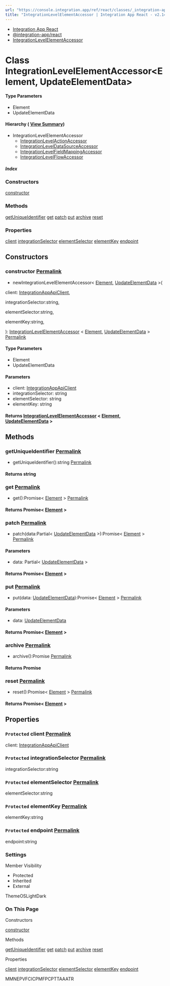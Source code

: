 ```yaml
---
url: "https://console.integration.app/ref/react/classes/_integration-app_react.IntegrationLevelElementAccessor.html"
title: "IntegrationLevelElementAccessor | Integration App React - v2.14.3"
---
```


- [Integration App React](https://console.integration.app/ref/react/index.html)
- [@integration-app/react](https://console.integration.app/ref/react/modules/_integration-app_react.html)
- [IntegrationLevelElementAccessor](https://console.integration.app/ref/react/classes/_integration-app_react.IntegrationLevelElementAccessor.html)

# Class IntegrationLevelElementAccessor<Element, UpdateElementData>

#### Type Parameters

- Element
- UpdateElementData

#### Hierarchy ( [View Summary](https://console.integration.app/ref/react/hierarchy.html\#@integration-app/react.IntegrationLevelElementAccessor))

- IntegrationLevelElementAccessor
  - [IntegrationLevelActionAccessor](https://console.integration.app/ref/react/classes/IntegrationLevelActionAccessor.html)
  - [IntegrationLevelDataSourceAccessor](https://console.integration.app/ref/react/classes/IntegrationLevelDataSourceAccessor.html)
  - [IntegrationLevelFieldMappingAccessor](https://console.integration.app/ref/react/classes/IntegrationLevelFieldMappingAccessor.html)
  - [IntegrationLevelFlowAccessor](https://console.integration.app/ref/react/classes/IntegrationLevelFlowAccessor.html)

##### Index

### Constructors

[constructor](https://console.integration.app/ref/react/classes/_integration-app_react.IntegrationLevelElementAccessor.html#constructor)

### Methods

[getUniqueIdentifier](https://console.integration.app/ref/react/classes/_integration-app_react.IntegrationLevelElementAccessor.html#getuniqueidentifier) [get](https://console.integration.app/ref/react/classes/_integration-app_react.IntegrationLevelElementAccessor.html#get) [patch](https://console.integration.app/ref/react/classes/_integration-app_react.IntegrationLevelElementAccessor.html#patch) [put](https://console.integration.app/ref/react/classes/_integration-app_react.IntegrationLevelElementAccessor.html#put) [archive](https://console.integration.app/ref/react/classes/_integration-app_react.IntegrationLevelElementAccessor.html#archive) [reset](https://console.integration.app/ref/react/classes/_integration-app_react.IntegrationLevelElementAccessor.html#reset)

### Properties

[client](https://console.integration.app/ref/react/classes/_integration-app_react.IntegrationLevelElementAccessor.html#client) [integrationSelector](https://console.integration.app/ref/react/classes/_integration-app_react.IntegrationLevelElementAccessor.html#integrationselector) [elementSelector](https://console.integration.app/ref/react/classes/_integration-app_react.IntegrationLevelElementAccessor.html#elementselector) [elementKey](https://console.integration.app/ref/react/classes/_integration-app_react.IntegrationLevelElementAccessor.html#elementkey) [endpoint](https://console.integration.app/ref/react/classes/_integration-app_react.IntegrationLevelElementAccessor.html#endpoint)

## Constructors

### constructor [Permalink](https://console.integration.app/ref/react/classes/_integration-app_react.IntegrationLevelElementAccessor.html\#constructor)

- newIntegrationLevelElementAccessor< [Element](https://console.integration.app/ref/react/classes/_integration-app_react.IntegrationLevelElementAccessor.html#constructorintegrationlevelelementaccessorelement), [UpdateElementData](https://console.integration.app/ref/react/classes/_integration-app_react.IntegrationLevelElementAccessor.html#constructorintegrationlevelelementaccessorupdateelementdata) >(

client: [IntegrationAppApiClient](https://console.integration.app/ref/react/classes/_integration-app_react.IntegrationAppApiClient.html),

integrationSelector:string,

elementSelector:string,

elementKey:string,

): [IntegrationLevelElementAccessor](https://console.integration.app/ref/react/classes/_integration-app_react.IntegrationLevelElementAccessor.html) < [Element](https://console.integration.app/ref/react/classes/_integration-app_react.IntegrationLevelElementAccessor.html#constructorintegrationlevelelementaccessorelement), [UpdateElementData](https://console.integration.app/ref/react/classes/_integration-app_react.IntegrationLevelElementAccessor.html#constructorintegrationlevelelementaccessorupdateelementdata) > [Permalink](https://console.integration.app/ref/react/classes/_integration-app_react.IntegrationLevelElementAccessor.html#constructorintegrationlevelelementaccessor)



#### Type Parameters



- Element
- UpdateElementData

#### Parameters

- client: [IntegrationAppApiClient](https://console.integration.app/ref/react/classes/_integration-app_react.IntegrationAppApiClient.html)
- integrationSelector: string
- elementSelector: string
- elementKey: string

#### Returns [IntegrationLevelElementAccessor](https://console.integration.app/ref/react/classes/_integration-app_react.IntegrationLevelElementAccessor.html) < [Element](https://console.integration.app/ref/react/classes/_integration-app_react.IntegrationLevelElementAccessor.html\#constructorintegrationlevelelementaccessorelement), [UpdateElementData](https://console.integration.app/ref/react/classes/_integration-app_react.IntegrationLevelElementAccessor.html\#constructorintegrationlevelelementaccessorupdateelementdata) >

## Methods

### getUniqueIdentifier [Permalink](https://console.integration.app/ref/react/classes/_integration-app_react.IntegrationLevelElementAccessor.html\#getuniqueidentifier)

- getUniqueIdentifier():string [Permalink](https://console.integration.app/ref/react/classes/_integration-app_react.IntegrationLevelElementAccessor.html#getuniqueidentifier-1)



#### Returns string


### get [Permalink](https://console.integration.app/ref/react/classes/_integration-app_react.IntegrationLevelElementAccessor.html\#get)

- get():Promise< [Element](https://console.integration.app/ref/react/classes/_integration-app_react.IntegrationLevelElementAccessor.html#constructorintegrationlevelelementaccessorelement) > [Permalink](https://console.integration.app/ref/react/classes/_integration-app_react.IntegrationLevelElementAccessor.html#get-1)



#### Returns Promise< [Element](https://console.integration.app/ref/react/classes/_integration-app_react.IntegrationLevelElementAccessor.html\#constructorintegrationlevelelementaccessorelement) >


### patch [Permalink](https://console.integration.app/ref/react/classes/_integration-app_react.IntegrationLevelElementAccessor.html\#patch)

- patch(data:Partial< [UpdateElementData](https://console.integration.app/ref/react/classes/_integration-app_react.IntegrationLevelElementAccessor.html#constructorintegrationlevelelementaccessorupdateelementdata) >):Promise< [Element](https://console.integration.app/ref/react/classes/_integration-app_react.IntegrationLevelElementAccessor.html#constructorintegrationlevelelementaccessorelement) > [Permalink](https://console.integration.app/ref/react/classes/_integration-app_react.IntegrationLevelElementAccessor.html#patch-1)





#### Parameters



- data: Partial< [UpdateElementData](https://console.integration.app/ref/react/classes/_integration-app_react.IntegrationLevelElementAccessor.html#constructorintegrationlevelelementaccessorupdateelementdata) >

#### Returns Promise< [Element](https://console.integration.app/ref/react/classes/_integration-app_react.IntegrationLevelElementAccessor.html\#constructorintegrationlevelelementaccessorelement) >

### put [Permalink](https://console.integration.app/ref/react/classes/_integration-app_react.IntegrationLevelElementAccessor.html\#put)

- put(data: [UpdateElementData](https://console.integration.app/ref/react/classes/_integration-app_react.IntegrationLevelElementAccessor.html#constructorintegrationlevelelementaccessorupdateelementdata)):Promise< [Element](https://console.integration.app/ref/react/classes/_integration-app_react.IntegrationLevelElementAccessor.html#constructorintegrationlevelelementaccessorelement) > [Permalink](https://console.integration.app/ref/react/classes/_integration-app_react.IntegrationLevelElementAccessor.html#put-1)





#### Parameters



- data: [UpdateElementData](https://console.integration.app/ref/react/classes/_integration-app_react.IntegrationLevelElementAccessor.html#constructorintegrationlevelelementaccessorupdateelementdata)

#### Returns Promise< [Element](https://console.integration.app/ref/react/classes/_integration-app_react.IntegrationLevelElementAccessor.html\#constructorintegrationlevelelementaccessorelement) >

### archive [Permalink](https://console.integration.app/ref/react/classes/_integration-app_react.IntegrationLevelElementAccessor.html\#archive)

- archive():Promise<void> [Permalink](https://console.integration.app/ref/react/classes/_integration-app_react.IntegrationLevelElementAccessor.html#archive-1)



#### Returns Promise<void>


### reset [Permalink](https://console.integration.app/ref/react/classes/_integration-app_react.IntegrationLevelElementAccessor.html\#reset)

- reset():Promise< [Element](https://console.integration.app/ref/react/classes/_integration-app_react.IntegrationLevelElementAccessor.html#constructorintegrationlevelelementaccessorelement) > [Permalink](https://console.integration.app/ref/react/classes/_integration-app_react.IntegrationLevelElementAccessor.html#reset-1)



#### Returns Promise< [Element](https://console.integration.app/ref/react/classes/_integration-app_react.IntegrationLevelElementAccessor.html\#constructorintegrationlevelelementaccessorelement) >


## Properties

### `Protected` client [Permalink](https://console.integration.app/ref/react/classes/_integration-app_react.IntegrationLevelElementAccessor.html\#client)

client: [IntegrationAppApiClient](https://console.integration.app/ref/react/classes/_integration-app_react.IntegrationAppApiClient.html)

### `Protected` integrationSelector [Permalink](https://console.integration.app/ref/react/classes/_integration-app_react.IntegrationLevelElementAccessor.html\#integrationselector)

integrationSelector:string

### `Protected` elementSelector [Permalink](https://console.integration.app/ref/react/classes/_integration-app_react.IntegrationLevelElementAccessor.html\#elementselector)

elementSelector:string

### `Protected` elementKey [Permalink](https://console.integration.app/ref/react/classes/_integration-app_react.IntegrationLevelElementAccessor.html\#elementkey)

elementKey:string

### `Protected` endpoint [Permalink](https://console.integration.app/ref/react/classes/_integration-app_react.IntegrationLevelElementAccessor.html\#endpoint)

endpoint:string

### Settings

Member Visibility

- Protected
- Inherited
- External

ThemeOSLightDark

### On This Page

Constructors

[constructor](https://console.integration.app/ref/react/classes/_integration-app_react.IntegrationLevelElementAccessor.html#constructor)

Methods

[getUniqueIdentifier](https://console.integration.app/ref/react/classes/_integration-app_react.IntegrationLevelElementAccessor.html#getuniqueidentifier) [get](https://console.integration.app/ref/react/classes/_integration-app_react.IntegrationLevelElementAccessor.html#get) [patch](https://console.integration.app/ref/react/classes/_integration-app_react.IntegrationLevelElementAccessor.html#patch) [put](https://console.integration.app/ref/react/classes/_integration-app_react.IntegrationLevelElementAccessor.html#put) [archive](https://console.integration.app/ref/react/classes/_integration-app_react.IntegrationLevelElementAccessor.html#archive) [reset](https://console.integration.app/ref/react/classes/_integration-app_react.IntegrationLevelElementAccessor.html#reset)

Properties

[client](https://console.integration.app/ref/react/classes/_integration-app_react.IntegrationLevelElementAccessor.html#client) [integrationSelector](https://console.integration.app/ref/react/classes/_integration-app_react.IntegrationLevelElementAccessor.html#integrationselector) [elementSelector](https://console.integration.app/ref/react/classes/_integration-app_react.IntegrationLevelElementAccessor.html#elementselector) [elementKey](https://console.integration.app/ref/react/classes/_integration-app_react.IntegrationLevelElementAccessor.html#elementkey) [endpoint](https://console.integration.app/ref/react/classes/_integration-app_react.IntegrationLevelElementAccessor.html#endpoint)

MMNEPVFCICPMFPCPTTAAATR